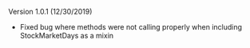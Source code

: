 Version 1.0.1 (12/30/2019)
* Fixed bug where methods were not calling properly when including StockMarketDays as a mixin